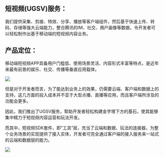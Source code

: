 ## 短视频(UGSV)服务：

我们提供采集、剪接、特效、分享、播放等客户端组件，然后基于快速上传、转码、存储等强大云端能力，整合腾讯的IM、社交、用户画像等数据，令开发者可以轻松制作出基于移动端的短视频内容业务。

## 产品定位：

移动端短视频APP具备用户门槛低、使用场景灵活、内容形式丰富等特点，是近年来最有前景的娱乐、社交、传播等垂直应用载体。

![](http://imgcache.tcecqpoc.fsphere.cn/image/mc.qcloudimg.com/static/img/37cbca96afdc089b9f8a1b8d6cbf2367/image.png)

但是对于开发者而言，为了能达到业务上的效果，仍需要云端、客户端和数据上的支持，这几方面的投入成本并不亚于大型点播、直播等应用，而且客户端所涉及的功能会更多。

因此，我们推出了UGSV服务，帮助开发者轻松构建金字塔下方的基石，使其能够集中精力于短视频内容运营和玩法开发。

而其中，短视频SDK套件，即“工具”层，充当了云端和数据、玩法的连接器，为整个业务场景的实现提供了接入实体，开发者可完全通过客户端的接入服务来一站式的云端和数据层的能力。

![](http://imgcache.tcecqpoc.fsphere.cn/image/mc.qcloudimg.com/static/img/5f895102c4c12216a2048ecc9b09284c/image.png)